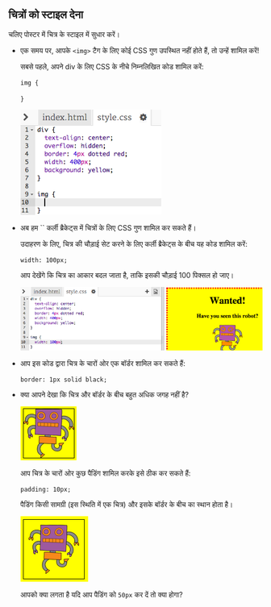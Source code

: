 ## चित्रों को स्टाइल देना

चलिए पोस्टर में चित्र के स्टाइल में सुधार करें।



+ एक समय पर, आपके `<img>` टैग के लिए कोई CSS गुण उपस्थित नहीं होते हैं, तो उन्हें शामिल करें!

	सबसे पहले, अपने div के लिए CSS के नीचे निम्नलिखित कोड शामिल करें:

	```
	img {

	}
	```

	![screenshot](images/wanted-img-css.png)

+ अब हम `` कर्ली ब्रैकेट्स में चित्रों के लिए CSS गुण शामिल कर सकते हैं।

	उदाहरण के लिए, चित्र की चौड़ाई सेट करने के लिए कर्ली ब्रैकेट्स के बीच यह कोड शामिल करें:

	```
	width: 100px;
	```

	आप देखेंगे कि चित्र का आकार बदल जाता है, ताकि इसकी चौड़ाई 100 पिक्सल हो जाए।

	![screenshot](images/wanted-img-width.png)

+ आप इस कोड द्वारा चित्र के चारों ओर एक बॉर्डर शामिल कर सकते हैं:

	```
	border: 1px solid black;
	```

+ क्या आपने देखा कि चित्र और बॉर्डर के बीच बहुत अधिक जगह नहीं है?

	![screenshot](images/wanted-img-border.png)

	आप चित्र के चारों ओर कुछ पैडिंग शामिल करके इसे ठीक कर सकते हैं:

	```
	padding: 10px;
	```

	पैडिंग किसी सामग्री (इस स्थिति में एक चित्र) और इसके बॉर्डर के बीच का स्थान होता है।

	![screenshot](images/wanted-img-padding.png)

	आपको क्या लगता है यदि आप पैडिंग को `50px` कर दें तो क्या होगा?

